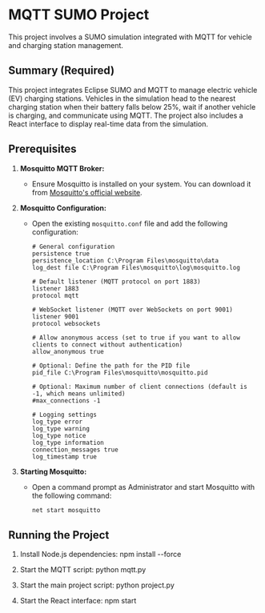 # MQTT SUMO Project

This project involves a SUMO simulation integrated with MQTT for vehicle and charging station management.

## Summary (Required)

This project integrates Eclipse SUMO and MQTT to manage electric vehicle (EV) charging stations. Vehicles in the simulation head to the nearest charging station when their battery falls below 25%, wait if another vehicle is charging, and communicate using MQTT. The project also includes a React interface to display real-time data from the simulation.

## Prerequisites

1. **Mosquitto MQTT Broker:**
   - Ensure Mosquitto is installed on your system. You can download it from [Mosquitto's official website](https://mosquitto.org/download/).

2. **Mosquitto Configuration:**
   - Open the existing `mosquitto.conf` file and add the following configuration:

     ```plaintext
     # General configuration
     persistence true
     persistence_location C:\Program Files\mosquitto\data
     log_dest file C:\Program Files\mosquitto\log\mosquitto.log

     # Default listener (MQTT protocol on port 1883)
     listener 1883
     protocol mqtt

     # WebSocket listener (MQTT over WebSockets on port 9001)
     listener 9001
     protocol websockets

     # Allow anonymous access (set to true if you want to allow clients to connect without authentication)
     allow_anonymous true

     # Optional: Define the path for the PID file
     pid_file C:\Program Files\mosquitto\mosquitto.pid

     # Optional: Maximum number of client connections (default is -1, which means unlimited)
     #max_connections -1

     # Logging settings
     log_type error
     log_type warning
     log_type notice
     log_type information
     connection_messages true
     log_timestamp true
     ```

3. **Starting Mosquitto:**
   - Open a command prompt as Administrator and start Mosquitto with the following command:
     ```sh
     net start mosquitto
     ```

## Running the Project

1. Install Node.js dependencies:
   npm install --force

2. Start the MQTT script:
   python mqtt.py
3. Start the main project script:
   python project.py
4. Start the React interface:
   npm start
